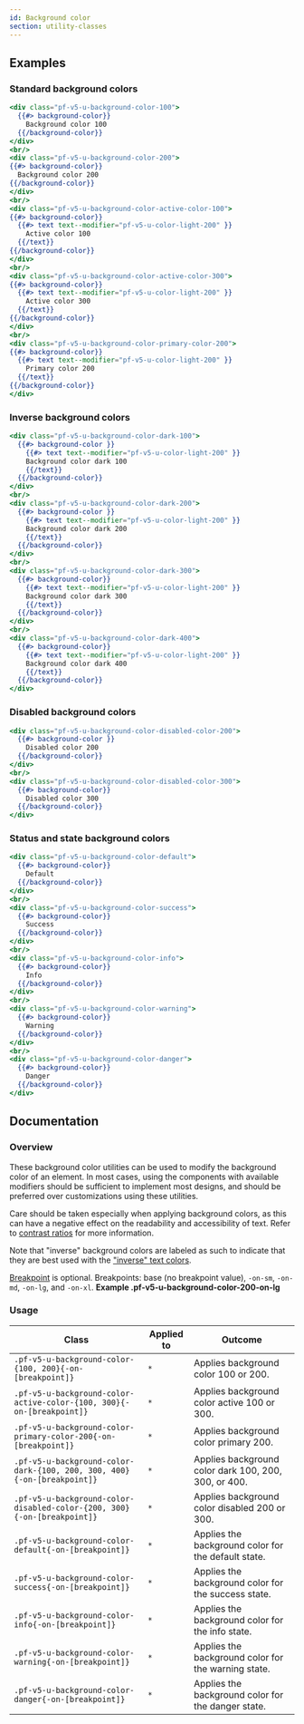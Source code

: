 ```yaml
---
id: Background color
section: utility-classes
---
```


## Examples

### Standard background colors

```hbs
<div class="pf-v5-u-background-color-100">
  {{#> background-color}}
    Background color 100
  {{/background-color}}
</div>
<br/>
<div class="pf-v5-u-background-color-200">
{{#> background-color}}
  Background color 200
{{/background-color}}
</div>
<br/>
<div class="pf-v5-u-background-color-active-color-100">
{{#> background-color}}
  {{#> text text--modifier="pf-v5-u-color-light-200" }}
    Active color 100
  {{/text}}
{{/background-color}}
</div>
<br/>
<div class="pf-v5-u-background-color-active-color-300">
{{#> background-color}}
  {{#> text text--modifier="pf-v5-u-color-light-200" }}
    Active color 300
  {{/text}}
{{/background-color}}
</div>
<br/>
<div class="pf-v5-u-background-color-primary-color-200">
{{#> background-color}}
  {{#> text text--modifier="pf-v5-u-color-light-200" }}
    Primary color 200
  {{/text}}
{{/background-color}}
</div>
```

### Inverse background colors

```hbs
<div class="pf-v5-u-background-color-dark-100">
  {{#> background-color }}
    {{#> text text--modifier="pf-v5-u-color-light-200" }}
    Background color dark 100
    {{/text}}
  {{/background-color}}
</div>
<br/>
<div class="pf-v5-u-background-color-dark-200">
  {{#> background-color }}
    {{#> text text--modifier="pf-v5-u-color-light-200" }}
    Background color dark 200
    {{/text}}
  {{/background-color}}
</div>
<br/>
<div class="pf-v5-u-background-color-dark-300">
  {{#> background-color}}
    {{#> text text--modifier="pf-v5-u-color-light-200" }}
    Background color dark 300
    {{/text}}
  {{/background-color}}
</div>
<br/>
<div class="pf-v5-u-background-color-dark-400">
  {{#> background-color}}
    {{#> text text--modifier="pf-v5-u-color-light-200" }}
    Background color dark 400
    {{/text}}
  {{/background-color}}
</div>
```

### Disabled background colors

```hbs
<div class="pf-v5-u-background-color-disabled-color-200">
  {{#> background-color }}
    Disabled color 200
  {{/background-color}}
</div>
<br/>
<div class="pf-v5-u-background-color-disabled-color-300">
  {{#> background-color}}
    Disabled color 300
  {{/background-color}}
</div>
```

### Status and state background colors
```hbs
<div class="pf-v5-u-background-color-default">
  {{#> background-color}}
    Default
  {{/background-color}}
</div>
<br/>
<div class="pf-v5-u-background-color-success">
  {{#> background-color}}
    Success
  {{/background-color}}
</div>
<br/>
<div class="pf-v5-u-background-color-info">
  {{#> background-color}}
    Info
  {{/background-color}}
</div>
<br/>
<div class="pf-v5-u-background-color-warning">
  {{#> background-color}}
    Warning
  {{/background-color}}
</div>
<br/>
<div class="pf-v5-u-background-color-danger">
  {{#> background-color}}
    Danger
  {{/background-color}}
</div>
```

## Documentation

### Overview

These background color utilities can be used to modify the background color of an element. In most cases, using the components with available modifiers should be sufficient to implement most designs, and should be preferred over customizations using these utilities.

Care should be taken especially when applying background colors, as this can have a negative effect on the readability and accessibility of text. Refer to [contrast ratios](/guidelines/colors/#contrast-ratios) for more information.

Note that "inverse" background colors are labeled as such to indicate that they are best used with the ["inverse" text colors](/utilities/text#inverse-colors).

[Breakpoint](/developer-resources/global-css-variables#breakpoint-variables-and-class-suffixes) is optional. Breakpoints: base (no breakpoint value), `-on-sm`, `-on-md`, `-on-lg`, and `-on-xl`. **Example .pf-v5-u-background-color-200-on-lg**
### Usage

| Class                             | Applied to | Outcome                            |
| --------------------------------- | ---------- | ---------------------------------- |
| `.pf-v5-u-background-color-{100, 200}{-on-[breakpoint]}`                | `*`        | Applies background color 100 or 200.      |
| `.pf-v5-u-background-color-active-color-{100, 300}{-on-[breakpoint]}`   | `*`        | Applies background color active 100 or 300. |
| `.pf-v5-u-background-color-primary-color-200{-on-[breakpoint]}`         | `*`        | Applies background color primary 200. |
| `.pf-v5-u-background-color-dark-{100, 200, 300, 400}{-on-[breakpoint]}` | `*`        | Applies background color dark 100, 200, 300, or 400. |
| `.pf-v5-u-background-color-disabled-color-{200, 300}{-on-[breakpoint]}` | `*`        | Applies background color disabled 200 or 300. |
| `.pf-v5-u-background-color-default{-on-[breakpoint]}`  | `*`        | Applies the background color for the default state.  |
| `.pf-v5-u-background-color-success{-on-[breakpoint]}`  | `*`        | Applies the background color for the success state.  |
| `.pf-v5-u-background-color-info{-on-[breakpoint]}`     | `*`        | Applies the background color for the info state.     |
| `.pf-v5-u-background-color-warning{-on-[breakpoint]}`  | `*`        | Applies the background color for the warning state.  |
| `.pf-v5-u-background-color-danger{-on-[breakpoint]}`   | `*`        | Applies the background color for the danger state.   |
